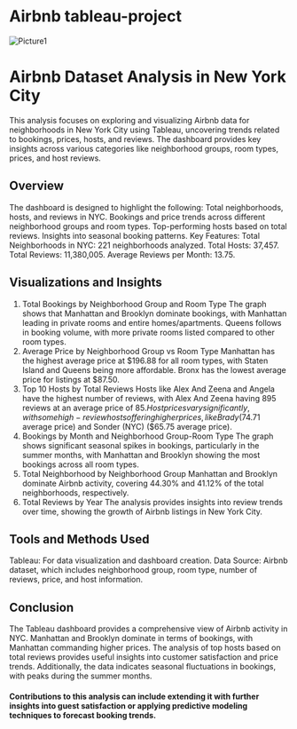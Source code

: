 # Airbnb tableau-project

![Picture1](https://github.com/user-attachments/assets/a387791c-d6f1-4438-8fde-9d22c0acb70c)


# Airbnb Dataset Analysis in New York City
This analysis focuses on exploring and visualizing Airbnb data for neighborhoods in New York City using Tableau, uncovering trends related to bookings, prices, hosts, and reviews. The dashboard provides key insights across various categories like neighborhood groups, room types, prices, and host reviews.

## Overview
The dashboard is designed to highlight the following:
Total neighborhoods, hosts, and reviews in NYC.
Bookings and price trends across different neighborhood groups and room types.
Top-performing hosts based on total reviews.
Insights into seasonal booking patterns.
Key Features:
Total Neighborhoods in NYC: 221 neighborhoods analyzed.
Total Hosts: 37,457.
Total Reviews: 11,380,005.
Average Reviews per Month: 13.75.

## Visualizations and Insights
1. Total Bookings by Neighborhood Group and Room Type
The graph shows that Manhattan and Brooklyn dominate bookings, with Manhattan leading in private rooms and entire homes/apartments.
Queens follows in booking volume, with more private rooms listed compared to other room types.
2. Average Price by Neighborhood Group vs Room Type
Manhattan has the highest average price at $196.88 for all room types, with Staten Island and Queens being more affordable.
Bronx has the lowest average price for listings at $87.50.
3. Top 10 Hosts by Total Reviews
Hosts like Alex And Zeena and Angela have the highest number of reviews, with Alex And Zeena having 895 reviews at an average price of $85.
Host prices vary significantly, with some high-review hosts offering higher prices, like Brady ($74.71 average price) and Sonder (NYC) ($65.75 average price).
4. Bookings by Month and Neighborhood Group-Room Type
The graph shows significant seasonal spikes in bookings, particularly in the summer months, with Manhattan and Brooklyn showing the most bookings across all room types.
5. Total Neighborhood by Neighborhood Group
Manhattan and Brooklyn dominate Airbnb activity, covering 44.30% and 41.12% of the total neighborhoods, respectively.
6. Total Reviews by Year
The analysis provides insights into review trends over time, showing the growth of Airbnb listings in New York City.

## Tools and Methods Used
Tableau: For data visualization and dashboard creation.
Data Source: Airbnb dataset, which includes neighborhood group, room type, number of reviews, price, and host information.

## Conclusion
The Tableau dashboard provides a comprehensive view of Airbnb activity in NYC. Manhattan and Brooklyn dominate in terms of bookings, with Manhattan commanding higher prices. The analysis of top hosts based on total reviews provides useful insights into customer satisfaction and price trends. Additionally, the data indicates seasonal fluctuations in bookings, with peaks during the summer months.

#### Contributions to this analysis can include extending it with further insights into guest satisfaction or applying predictive modeling techniques to forecast booking trends.
